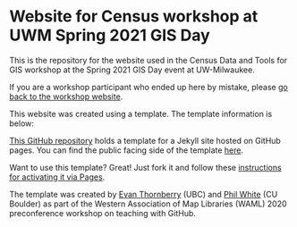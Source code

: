 # Website for Census workshop at UWM Spring 2021 GIS Day

This is the repository for the website used in the Census Data and Tools for GIS workshop at the Spring 2021 GIS Day event at UW-Milwaukee.

If you are a workshop participant who ended up here by mistake, please [go back to the workshop website](srappel.github.io/census_workshop_2021).

This website was created using a template. The template information is below:

[This GitHub repository](https://github.com/ubc-lib-geo/gis-workshop-waml-template) holds a template for a Jekyll site hosted on GitHub pages. You can find the public facing side of the template [here](https://ubc-lib-geo.github.io/gis-workshop-waml-template/).

Want to use this template? Great! Just fork it and follow these [instructions for activating it via Pages](https://ubc-lib-geo.github.io/gis-workshop-waml-template/content/handson/fork-repo.html).

The template was created by [Evan Thornberry](https://github.com/ect123) (UBC) and [Phil White](https://github.com/outpw) (CU Boulder) as part of the Western Association of Map Libraries (WAML) 2020 preconference workshop on teaching with GitHub.
